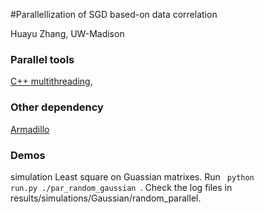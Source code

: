 #Parallellization of SGD based-on data correlation

Huayu Zhang, UW-Madison

### Parallel tools
[C++ multithreading](http://www.cplusplus.com/reference/thread/thread/), 

### Other dependency
[Armadillo](http://arma.sourceforge.net/)

### Demos
simulation Least square on Guassian matrixes. Run
<code> python run.py ./par\_random\_gaussian </code>.
Check the log files in results/simulations/Gaussian/random\_parallel.
